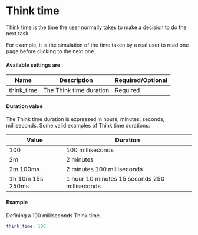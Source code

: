 # Think time
Think time is the time the user normally takes to make a decision to do the next task.

For example, it is the simulation of the time taken by a real user to read one page before clicking to the next one.

#### Available settings are
| Name        | Description                               | Required/Optional |
| ----------- | ----------------------------------------  | ----------------- |
| think_time  | The Think time duration                   | Required          |

#### Duration value
The Think time duration is expressed in hours, minutes, seconds, milliseconds.
Some valid examples of Think time durations:

| Value             | Duration                                      |
| ----------------- | --------------------------------------------- |
| 100               | 100 milliseconds                              |
| 2m                | 2 minutes                                     |
| 2m 100ms          | 2 minutes 100 milliseconds                    |
| 1h 10m 15s 250ms  | 1 hour 10 minutes 15 seconds 250 milliseconds |

#### Example
Defining a 100 milliseconds Think time.
```yaml
think_time: 100
```